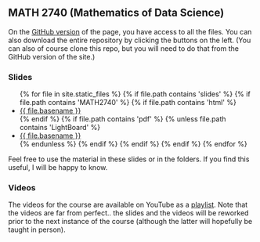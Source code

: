 ## MATH 2740 (Mathematics of Data Science)

On the [GitHub version](https://github.com/julien-arino/math2740-of-data-science/) of the page, you have access to all the files. You can also download the entire repository by clicking the buttons on the left. (You can also of course clone this repo, but you will need to do that from the GitHub version of the site.)

### Slides

<ul>
{% for file in site.static_files %}
  {% if file.path contains 'slides' %}
    {% if file.path contains 'MATH2740' %}
      {% if file.path contains 'html' %}
        <li><a href="https://julien-arino.github.io/math2740-of-data-science/slides/{{ file.basename }}.html">{{ file.basename }}</a></li>
      {% endif %}
      {% if file.path contains 'pdf' %}
        {% unless file.path contains 'LightBoard' %}
          <li><a href="https://julien-arino.github.io/math2740-of-data-science/slides/{{ file.basename }}.pdf">{{ file.basename }}</a></li>
        {% endunless %}
      {% endif %}
    {% endif %}
  {% endif %}
{% endfor %}
</ul>

Feel free to use the material in these slides or in the folders. If you find this useful, I will be happy to know.

### Videos

The videos for the course are available on YouTube as a [playlist](https://youtube.com/playlist?list=PLfRaznSpWo2vQAn1jVyueTuAiryDaxkH3). Note that the videos are far from perfect.. the slides and the videos will be reworked prior to the next instance of the course (although the latter will hopefully be taught in person).
